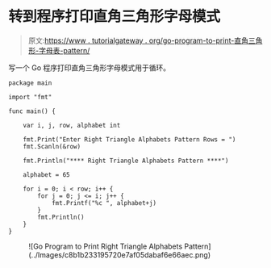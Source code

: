 # 转到程序打印直角三角形字母模式

> 原文:[https://www . tutorialgateway . org/go-program-to-print-直角三角形-字母表-pattern/](https://www.tutorialgateway.org/go-program-to-print-right-triangle-alphabets-pattern/)

写一个 Go 程序打印直角三角形字母模式用于循环。

```
package main

import "fmt"

func main() {

	var i, j, row, alphabet int

	fmt.Print("Enter Right Triangle Alphabets Pattern Rows = ")
	fmt.Scanln(&row)

	fmt.Println("**** Right Triangle Alphabets Pattern ****")

	alphabet = 65

	for i = 0; i < row; i++ {
		for j = 0; j <= i; j++ {
			fmt.Printf("%c ", alphabet+j)
		}
		fmt.Println()
	}
}
```

<figure class="wp-block-image size-large">![Go Program to Print Right Triangle Alphabets Pattern](../Images/c8b1b233195720e7af05dabaf6e66aec.png)</figure>